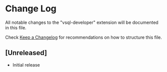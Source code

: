 # Change Log

All notable changes to the "vsql-developer" extension will be documented in this file.

Check [Keep a Changelog](http://keepachangelog.com/) for recommendations on how to structure this file.

## [Unreleased]

- Initial release